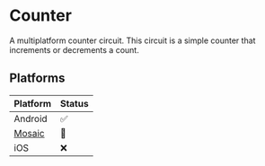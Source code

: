 Counter
=======

A multiplatform counter circuit. This circuit is a simple counter that increments or decrements a
count.

## Platforms

| Platform                                        | Status |
|-------------------------------------------------|--------|
| Android                                         | ✅      |
| [Mosaic](https://github.com/JakeWharton/mosaic) | 🚧     |
| iOS                                             | ❌      |
